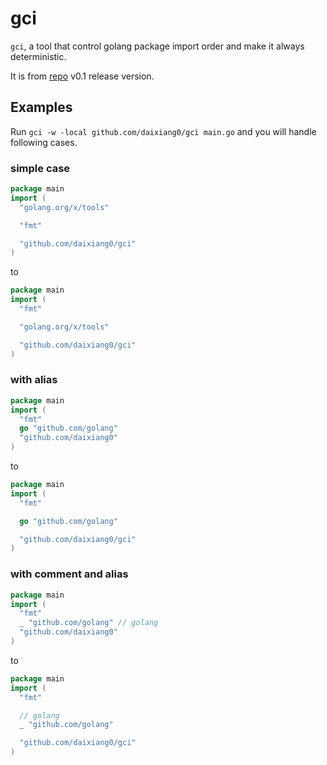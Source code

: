 # gci

`gci`, a tool that control golang package import order and make it always deterministic.

It is from [repo](https://github.com/daixiang0/gci) v0.1 release version.

## Examples

Run `gci -w -local github.com/daixiang0/gci main.go` and you will handle following cases.

### simple case

```go
package main
import (
  "golang.org/x/tools"

  "fmt"

  "github.com/daixiang0/gci"
)
```

to

```go
package main
import (
  "fmt"

  "golang.org/x/tools"

  "github.com/daixiang0/gci"
)
```

### with alias

```go
package main
import (
  "fmt"
  go "github.com/golang"
  "github.com/daixiang0"
)
```

to

```go
package main
import (
  "fmt"

  go "github.com/golang"

  "github.com/daixiang0/gci"
)
```

### with comment and alias

```go
package main
import (
  "fmt"
  _ "github.com/golang" // golang
  "github.com/daixiang0"
)
```

to

```go
package main
import (
  "fmt"

  // golang
  _ "github.com/golang"

  "github.com/daixiang0/gci"
)
```

